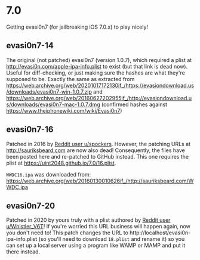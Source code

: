 # 7.0

Getting evasi0n7 (for jailbreaking iOS 7.0.x) to play nicely!

## evasi0n7-14

The original (not patched) evasi0n7 (version 1.0.7), which required a plist at http://evasi0n.com/apple-ipa-info.plist to exist (but that link is dead now). Useful for diff-checking, or just making sure the hashes are what they're supposed to be. Exactly the same as extracted from https://web.archive.org/web/20201017172130if_/https://evasiondownload.us/downloads/evasi0n7-win-1.0.7.zip and https://web.archive.org/web/20160627202955if_/http://evasiondownload.us/downloads/evasi0n7-mac-1.0.7.dmg (confirmed hashes against https://www.theiphonewiki.com/wiki/Evasi0n7)

## evasi0n7-16

Patched in 2016 by [Reddit user u/spockers](https://www.reddit.com/r/sauriksbeard/comments/62nknk/evasi0n7_fix_for_cannot_retrieve_package_from_the/). However, the patching URLs at http://sauriksbeard.com are now also dead! Consequently, the files have been posted here and re-patched to GitHub instead. This one requires the plist at https://uint2048.github.io/7.0/16.plist.

`WWDC16.ipa` was downloaded from: https://web.archive.org/web/20160130010626if_/http://sauriksbeard.com/WWDC.ipa

## evasi0n7-20

Patched in 2020 by yours truly with a plist authored by [Reddit user u/Whistler_V6T](https://www.reddit.com/r/LegacyJailbreak/comments/ifmlpx/tutorial_how_to_jailbreak_ios_70x_with_evasi0n7/)! If you're worried this URL business will happen again, now you don't need to! This patch changes the URL to http://localhost/evasi0n-ipa-info.plist (so you'll need to download `18.plist` and rename it) so you can set up a local server using a program like WAMP or MAMP and put it there instead.